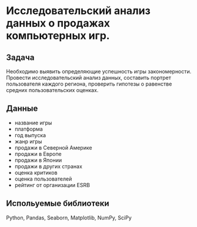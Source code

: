 # Исследовательский анализ данных о продажах компьютерных игр.
## Задача
Необходимо выявить определяющие успешность игры закономерности. Провести исследовательский анализ данных, составить портрет пользователя каждого региона, проверить гипотезы о равенстве средних пользовательских оценках. 
## Данные
- название игры
- платформа
- год выпуска
- жанр игры
- продажи в Северной Америке
- продажи в Европе
- продажи в Японии
- продажи в других странах
- оценка критиков 
- оценка пользователей 
- рейтинг от организации ESRB 
## Испольуемые библиотеки
Python, Pandas, Seaborn, Matplotlib, NumPy, SciPy
